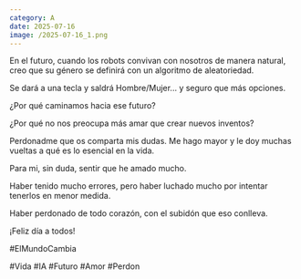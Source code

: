 ```yaml
--- 
category: A 
date: 2025-07-16 
image: /2025-07-16_1.png 
--- 
```


En el futuro, cuando los robots convivan con nosotros de manera natural, creo que su género se definirá con un algoritmo de aleatoriedad. 

Se dará a una tecla y saldrá Hombre/Mujer... y seguro que más opciones. 

¿Por qué caminamos hacia ese futuro?

¿Por qué no nos preocupa más amar que crear nuevos inventos?

Perdonadme que os comparta mis dudas. Me hago mayor y le doy muchas vueltas a qué es lo esencial en la vida. 

Para mi, sin duda, sentir que he amado mucho. 

Haber tenido mucho errores, pero haber luchado mucho por intentar tenerlos en menor medida.  

Haber perdonado de todo corazón, con el subidón que eso conlleva. 

¡Feliz día a todos!

#ElMundoCambia

#Vida #IA #Futuro #Amor #Perdon